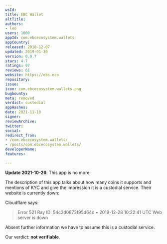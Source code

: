 ```yaml
---
wsId: 
title: EBC Wallet
altTitle: 
authors:
- leo
users: 1000
appId: com.ebcecosystem.wallets
appCountry: 
released: 2018-12-07
updated: 2019-01-30
version: 0.0.7
stars: 4.7
ratings: 97
reviews: 61
website: https://ebc.eco
repository: 
issue: 
icon: com.ebcecosystem.wallets.png
bugbounty: 
meta: removed
verdict: custodial
appHashes: 
date: 2021-11-10
signer: 
reviewArchive: 
twitter: 
social: 
redirect_from:
- /com.ebcecosystem.wallets/
- /posts/com.ebcecosystem.wallets/
developerName: 
features: 

---
```


**Update 2021-10-26**: This app is no more.

The description of this app talks about how many coins it supports and mentions
of KYC and give the impression it is a custodial service. Their website is
currently down:

Cloudflare says:
> Error 521 Ray ID: 54c2d0873f95d64d • 2019-12-28 10:22:41 UTC
  Web server is down

Absent further information we have to assume this is a custodial service.

Our verdict: **not verifiable**.
